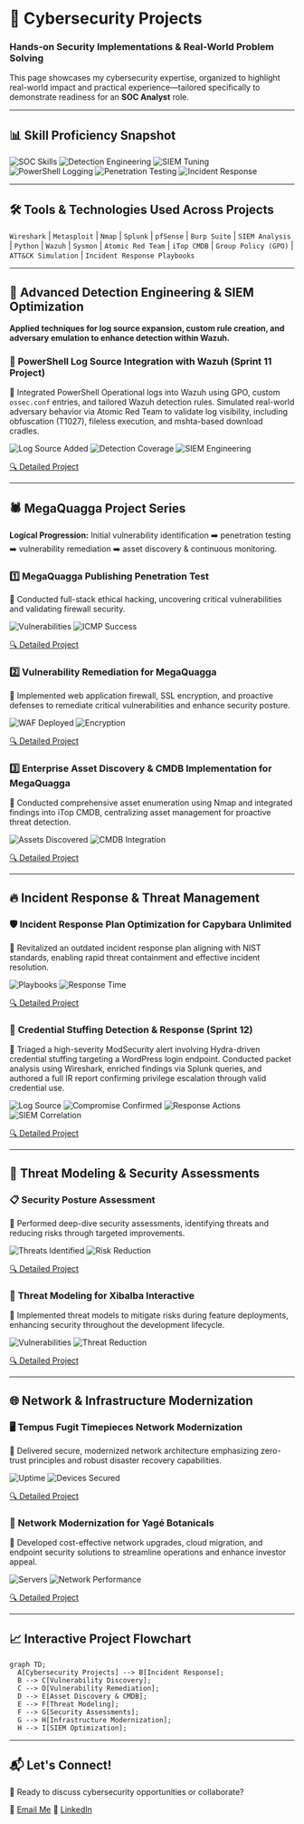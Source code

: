 # 🚀 **Cybersecurity Projects**

### **Hands-on Security Implementations & Real-World Problem Solving**

This page showcases my cybersecurity expertise, organized to highlight real-world impact and practical experience—tailored specifically to demonstrate readiness for an **SOC Analyst** role.

---

## 📊 **Skill Proficiency Snapshot**

![SOC Skills](https://img.shields.io/badge/SOC%20Skills-Advanced-2A9D8F)
![Detection Engineering](https://img.shields.io/badge/Detection%20Engineering-Advanced-2A9D8F)
![SIEM Tuning](https://img.shields.io/badge/SIEM%20Configuration-Wazuh%20%26%20Sysmon-264653)
![PowerShell Logging](https://img.shields.io/badge/PowerShell%20Monitoring-Enabled%20%26%20Tested-2A9D8F)
![Penetration Testing](https://img.shields.io/badge/Penetration%20Testing-Intermediate-264653)
![Incident Response](https://img.shields.io/badge/Incident%20Response-Expert-2A9D8F)

---

## 🛠️ **Tools & Technologies Used Across Projects**

`Wireshark` | `Metasploit` | `Nmap` | `Splunk` | `pfSense` | `Burp Suite` | `SIEM Analysis` | `Python` | `Wazuh` | `Sysmon` | `Atomic Red Team` | `iTop CMDB` | `Group Policy (GPO)` | `ATT&CK Simulation` | `Incident Response Playbooks`

---

## 🧠 **Advanced Detection Engineering & SIEM Optimization**

**Applied techniques for log source expansion, custom rule creation, and adversary emulation to enhance detection within Wazuh.**

### 🧪 **PowerShell Log Source Integration with Wazuh (Sprint 11 Project)**

🔹 Integrated PowerShell Operational logs into Wazuh using GPO, custom `ossec.conf` entries, and tailored Wazuh detection rules. Simulated real-world adversary behavior via Atomic Red Team to validate log visibility, including obfuscation (T1027), fileless execution, and mshta-based download cradles.

![Log Source Added](https://img.shields.io/badge/Log%20Source-PowerShell%20Operational-2A9D8F)
![Detection Coverage](https://img.shields.io/badge/Atomic%20Tests-3%20Simulated%20Attacks-264653)
![SIEM Engineering](https://img.shields.io/badge/SIEM%20Tuning-Custom%20Wazuh%20Rules-2A9D8F)

[🔍 Detailed Project](projects/sprint11_wazuh_logsource.md)

---

## 🕷️ **MegaQuagga Project Series**

**Logical Progression:** Initial vulnerability identification ➡️ penetration testing ➡️ vulnerability remediation ➡️ asset discovery & continuous monitoring.

### 1️⃣ **MegaQuagga Publishing Penetration Test**

🔹 Conducted full-stack ethical hacking, uncovering critical vulnerabilities and validating firewall security.

![Vulnerabilities](https://img.shields.io/badge/Vulnerabilities%20Identified-5+-2A9D8F)
![ICMP Success](https://img.shields.io/badge/ICMP%20Success%20Rate-100%25%20Restored-264653)

[🔍 Detailed Project](projects/MegaQuagga_pentesting_report_preparation.md)

### 2️⃣ **Vulnerability Remediation for MegaQuagga**

🔹 Implemented web application firewall, SSL encryption, and proactive defenses to remediate critical vulnerabilities and enhance security posture.

![WAF Deployed](https://img.shields.io/badge/WAF%20Deployment-Completed-2A9D8F)
![Encryption](https://img.shields.io/badge/Traffic%20Encryption-Enabled-264653)

[🔍 Detailed Project](projects/Vulnerability%20Remediation%20for%20MegaQuagga.md)

### 3️⃣ **Enterprise Asset Discovery & CMDB Implementation for MegaQuagga**

🔹 Conducted comprehensive asset enumeration using Nmap and integrated findings into iTop CMDB, centralizing asset management for proactive threat detection.

![Assets Discovered](https://img.shields.io/badge/Assets%20Discovered-30+-2A9D8F)
![CMDB Integration](https://img.shields.io/badge/CMDB%20Integration-iTop-264653)

[🔍 Detailed Project](projects/enterprise_asset_discovery.md)

---

## 🔥 **Incident Response & Threat Management**

### 🛡️ **Incident Response Plan Optimization for Capybara Unlimited**

🔹 Revitalized an outdated incident response plan aligning with NIST standards, enabling rapid threat containment and effective incident resolution.

![Playbooks](https://img.shields.io/badge/Playbooks%20Developed-3+-2A9D8F)
![Response Time](https://img.shields.io/badge/Response%20Time-30%25%20Improvement-264653)

[🔍 Detailed Project](projects/IRP_review_capybara_unlimited.md)

### 🧪 **Credential Stuffing Detection & Response (Sprint 12)**

🔹 Triaged a high-severity ModSecurity alert involving Hydra-driven credential stuffing targeting a WordPress login endpoint. Conducted packet analysis using Wireshark, enriched findings via Splunk queries, and authored a full IR report confirming privilege escalation through valid credential use.

![Log Source](https://img.shields.io/badge/Log%20Source-ModSecurity%20WAF-2A9D8F)
![Compromise Confirmed](https://img.shields.io/badge/Accounts%20Compromised-admin%20%26%20elliot-264653)
![Response Actions](https://img.shields.io/badge/IR%20Actions-Password%20Reset%20%26%20Forensic%20Review-2A9D8F)
![SIEM Correlation](https://img.shields.io/badge/Splunk%20Correlation-HTTP%20302%20Pivot-264653)

[🔍 Detailed Project](https://github.com/EnoMada/EnoMada/blob/main/projects/Brute_force_detection.md)

---

## 🎯 **Threat Modeling & Security Assessments**

### 📋 **Security Posture Assessment**

🔹 Performed deep-dive security assessments, identifying threats and reducing risks through targeted improvements.

![Threats Identified](https://img.shields.io/badge/Threats%20Identified-12+-2A9D8F)
![Risk Reduction](https://img.shields.io/badge/Risk%20Reduction-25%25-264653)

[🔍 Detailed Project](projects/assess-business-security-posture.md)

### 🎯 **Threat Modeling for Xibalba Interactive**

🔹 Implemented threat models to mitigate risks during feature deployments, enhancing security throughout the development lifecycle.

![Vulnerabilities](https://img.shields.io/badge/Vulnerabilities%20Identified-8+-2A9D8F)
![Threat Reduction](https://img.shields.io/badge/Threat%20Surface-20%25%20Reduction-264653)

[🔍 Detailed Project](projects/threat_modeling_for_xibalba_interactive.md)

---

## 🌐 **Network & Infrastructure Modernization**

### 🖥️ **Tempus Fugit Timepieces Network Modernization**

🔹 Delivered secure, modernized network architecture emphasizing zero-trust principles and robust disaster recovery capabilities.

![Uptime](https://img.shields.io/badge/Uptime%20Improvement-98%25-2A9D8F)
![Devices Secured](https://img.shields.io/badge/Devices%20Secured-50+-264653)

[🔍 Detailed Project](projects/tempus_fugit_network.md)

### 🌿 **Network Modernization for Yagé Botanicals**

🔹 Developed cost-effective network upgrades, cloud migration, and endpoint security solutions to streamline operations and enhance investor appeal.

![Servers](https://img.shields.io/badge/Servers%20Consolidated-12+-2A9D8F)
![Network Performance](https://img.shields.io/badge/Network%20Performance-40%25%20Improvement-264653)

[🔍 Detailed Project](projects/network_hardening_Yage_Botanicals.md)

---

## 📈 **Interactive Project Flowchart**

```mermaid
graph TD;
  A[Cybersecurity Projects] --> B[Incident Response];
  B --> C[Vulnerability Discovery];
  C --> D[Vulnerability Remediation];
  D --> E[Asset Discovery & CMDB];
  E --> F[Threat Modeling];
  F --> G[Security Assessments];
  G --> H[Infrastructure Modernization];
  H --> I[SIEM Optimization];

```

---

## 📬 **Let's Connect!**

🚀 Ready to discuss cybersecurity opportunities or collaborate?

📧 [Email Me](mailto:kylegill30@yahoo.com)
🔗 [LinkedIn](https://www.linkedin.com/in/kylesportfolio/)
